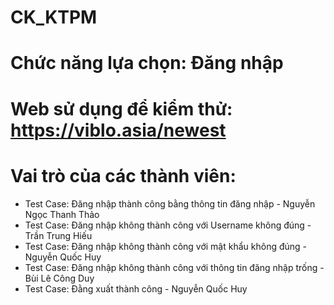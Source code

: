 # CK_KTPM
# Chức năng lựa chọn: Đăng nhập
# Web sử dụng để kiểm thử: https://viblo.asia/newest
# Vai trò của các thành viên:  
  - Test Case: Đăng nhập thành công bằng thông tin đăng nhập - Nguyễn Ngọc Thanh Thảo
  - Test Case: Đăng nhập không thành công với Username không đúng - Trần Trung Hiếu
  - Test Case: Đăng nhập không thành công với mật khẩu không đúng - Nguyễn Quốc Huy
  - Test Case: Đăng nhập không thành công với thông tin đăng nhập trống - Bùi Lê Công Duy
  - Test Case: Đằng xuất thành công - Nguyễn Quốc Huy
